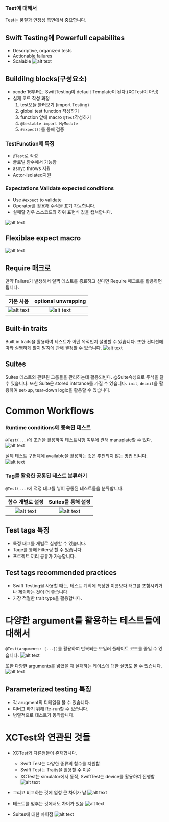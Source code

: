 ### Test에 대해서 
Test는 품질과 안정성 측면에서 중요합니다.

## Swift Testing에 Powerfull capabilites
- Descriptive, organized tests
- Actionable failures
- Scalable
![alt text](image.png)


## Buildilng blocks(구성요소)
- xcode 16부터는 SwiftTesting이 default Template이 된다.(XCTest이 아닌)
- 실제 코드 작성 과정
  1. test모듈 불러오기 (import Testing)
  2. global test function 작성하기
  3. function 앞에 macro `@Test`작성하기
  4. `@testable import MyModule`
  5. `#expect()`를 통해 검증

### TestFunction에 특징
- `@Test`로 작성
- 글로벌 함수에서 가능함
- asnyc throws 지원
- Actor-isolated지원

### Expectations Validate expected conditions
- Use `#expect` to validate
- Operator를 활용해 수식을 표기 가능합니다.
- 실패할 경우 소스코드와 하위 표현식 값을 캡쳐합니다. 

![alt text](image-2.png)

## Flexiblae expect macro
![alt text](image-3.png)

## Require 매크로
만약 Failure가 발생해서 일찍 테스트를 종료하고 싶다면 Require 매크로를 활용하면 됩니다. 
 
|기본 사용| optional unwrapping|
|:-:|:-:|
|![alt text](image-4.png)|![alt text](image-5.png)|



## Built-in traits
Built in traits을 활용하여 테스트가 어떤 목적인지 설명할 수 있습니다. 또한 컨디션에 따라 실행하게 할지 말지에 관해 결정할 수 있습니다. 
![alt text](image-6.png)


## Suites
Suites 테스트와 관련된 그룹들을 관리하는데 활용되빈다. @Suite속성으로 주석을 달 수 있습니다. 또한 Suite은 stored intstance를 가질 수 있습니다. `init`, `deinit`을 활용하여 set-up, tear-down logic을 활용할 수 있습니다. 

# Common Workflows
 
### Runtime conditions에 종속된 테스트
`@Test(...)`에 조건을 활용하여 테스트시행 여부에 관해 manuplate할 수 있다. 
![alt text](image-7.png)

실제 테스트 구현체에 available을 활용하는 것은 추천되지 않는 방법 입니다.
![alt text](image-8.png)

### Tag를 활용한 공통된 테스트 분류하기
`@Test(...)`에 적정 태그를 넣어 공통된 테스트들을 분류합니다. 

|함수 개별로 설정| Suites를 통해 설정|
|:-:|:-:|
|![alt text](image-9.png)|![alt text](image-10.png)|

## Test tags 특징
 - 특정 태그를 개별로 실행할 수 있습니다. 
 - Tage를 통해 Filter링 할 수 있습니다. 
 - 프로젝트 끼리 공유가 가능합니다. 

## Test tags recommended practices
- Swift Testing을 사용할 때는, 테스트 계획에 특정한 이름보다 태그를 포함시키거나 제외하는 것이 더 좋습니다
- 가장 적절한 trait type을 활용합니다. 

# 다양한 argument를 활용하는 테스트들에 대해서 
`@Test(arguments: [...])`를 활용하여 반복되는 보일러 플레이트 코드를 줄일 수 있습니다.
![alt text](image-11.png)

또한 다양한 arguments를 넣었을 때 실패하는 케이스에 대한 설명도 볼 수 있습니다.
![alt text](image-12.png)

## Parameterized testing 특징
- 각 arugment의 디테일을 볼 수 있습니다.
- 디버그 하기 위해 Re-run할 수 있습니다. 
- 병렬적으로 테스트가 동작합니다. 

# XCTest와 연관된 것들
- XCTest와 다른점들이 존재합니다. 
  - Swift Test는 다양한 종류의 함수를 지원함
  - Swift Test는 Traits을 활용할 수 이씀 
  - XCTest는 simulator에서 동작, SwiftTest는 device를 활용하여 진행함
![alt text](image-13.png)

- 그리고 비교하는 것에 엄청 큰 차이가 남 
![alt text](image-15.png)


- 테스트를 멈추는 것에서도 차이가 있음
![alt text](image-16.png)

- Suites에 대한 차이점
![alt text](image-17.png)